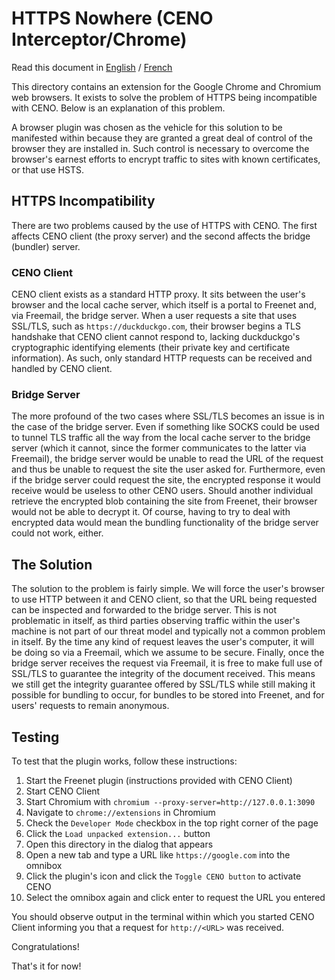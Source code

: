 # HTTPS Nowhere (CENO Interceptor/Chrome)

Read this document in
[English](https://github.com/equalitie/ceno/blob/master/ceno-chrome/README.md) /
[French](https://github.com/equalitie/ceno/blob/master/ceno-chrome/README-fr.md)

This directory contains an extension for the Google Chrome and Chromium web browsers.
It exists to solve the problem of HTTPS being incompatible with CENO.  Below is an
explanation of this problem.

A browser plugin was chosen as the vehicle for this solution to be manifested within
because they are granted a great deal of control of the browser they are installed in.
Such control is necessary to overcome the browser's earnest efforts to encrypt traffic
to sites with known certificates, or that use HSTS.

## HTTPS Incompatibility

There are two problems caused by the use of HTTPS with CENO.  The first affects CENO
client (the proxy server) and the second affects the bridge (bundler) server.

### CENO Client

CENO client exists as a standard HTTP proxy.  It sits between the user's browser
and the local cache server, which itself is a portal to Freenet and, via Freemail,
the bridge server.  When a user requests a site that uses SSL/TLS, such as
`https://duckduckgo.com`, their browser begins a TLS handshake that CENO client
cannot respond to, lacking duckduckgo's cryptographic identifying elements (their
private key and certificate information).  As such, only standard HTTP requests
can be received and handled by CENO client.

### Bridge Server

The more profound of the two cases where SSL/TLS becomes an issue is in the case
of the bridge server.  Even if something like SOCKS could be used to tunnel TLS
traffic all the way from the local cache server to the bridge server (which it
cannot, since the former communicates to the latter via Freemail), the bridge
server would be unable to read the URL of the request and thus be unable to
request the site the user asked for.  Furthermore, even if the bridge server
could request the site, the encrypted response it would receive would be useless
to other CENO users.  Should another individual retrieve the encrypted blob
containing the site from Freenet, their browser would not be able to decrypt it.
Of course, having to try to deal with encrypted data would mean the bundling
functionality of the bridge server could not work, either.

## The Solution

The solution to the problem is fairly simple.  We will force the user's browser
to use HTTP between it and CENO client, so that the URL being requested can be
inspected and forwarded to the bridge server.  This is not problematic in itself,
as third parties observing traffic within the user's machine is not part of our
threat model and typically not a common problem in itself.  By the time any kind
of request leaves the user's computer, it will be doing so via a Freemail, which
we assume to be secure.  Finally, once the bridge server receives the request via
Freemail, it is free to make full use of SSL/TLS to guarantee the integrity of the
document received.  This means we still get the integrity guarantee offered by
SSL/TLS while still making it possible for bundling to occur, for bundles to be
stored into Freenet, and for users' requests to remain anonymous.

## Testing

To test that the plugin works, follow these instructions:

1. Start the Freenet plugin (instructions provided with CENO Client)
2. Start CENO Client
3. Start Chromium with `chromium --proxy-server=http://127.0.0.1:3090`
4. Navigate to `chrome://extensions` in Chromium
5. Check the `Developer Mode` checkbox in the top right corner of the page
6. Click the `Load unpacked extension...` button
7. Open this directory in the dialog that appears
8. Open a new tab and type a URL like `https://google.com` into the omnibox
9. Click the plugin's icon and click the `Toggle CENO button` to activate CENO
10. Select the omnibox again and click enter to request the URL you entered

You should observe output in the terminal within which you started CENO Client
informing you that a request for `http://<URL>` was received.

Congratulations!

That's it for now!
